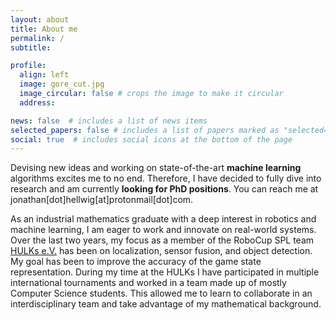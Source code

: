```yaml
---
layout: about
title: About me
permalink: /
subtitle: 

profile:
  align: left
  image: gore_cut.jpg
  image_circular: false # crops the image to make it circular
  address: 

news: false  # includes a list of news items
selected_papers: false # includes a list of papers marked as "selected={true}"
social: true  # includes social icons at the bottom of the page
---
```

Devising new ideas and working on state-of-the-art **machine learning** algorithms excites me to no end. Therefore, I have decided to fully dive into research and am currently **looking for PhD positions**. You can reach me at jonathan[dot]hellwig[at]protonmail[dot]com.

As an industrial mathematics graduate with a deep interest in robotics and machine learning, I am eager to work and innovate on real-world systems. Over the last two years, my focus as a member of the RoboCup SPL team [HULKs e.V.](https://hulks.de/) has been on localization, sensor fusion, and object detection. My goal has been to improve the accuracy of the game state representation. During my time at the HULKs I have participated in multiple international tournaments and worked in a team made up of mostly Computer Science students. This allowed me to learn to collaborate in an interdisciplinary team and take advantage of my mathematical background.
